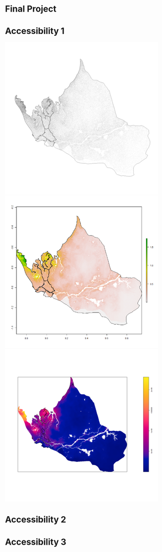 # Final Project

# Accessibility 1
![](point_file.png)
![](sm_pop20.png)
![](subpolys.png)

# Accessibility 2

# Accessibility 3
